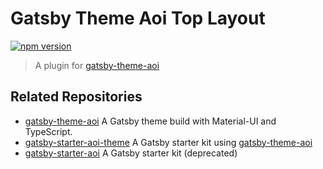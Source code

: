 # Gatsby Theme Aoi Top Layout

[![npm version](https://badge.fury.io/js/gatsby-theme-aoi-top-layout.svg)](https://badge.fury.io/js/gatsby-theme-aoi-top-layout)

> A plugin for [gatsby-theme-aoi]

## Related Repositories

- [gatsby-theme-aoi] A Gatsby theme build with Material-UI and TypeScript.
- [gatsby-starter-aoi-theme] A Gatsby starter kit using [gatsby-theme-aoi]
- [gatsby-starter-aoi] A Gatsby starter kit (deprecated)

[gatsby-theme-aoi]: https://github.com/cieloazul310/gatsby-theme-aoi/ "Gatsby Theme Aoi"
[gatsby-starter-aoi-theme]: https://github.com/cieloazul310/gatsby-theme-aoi/ "Gatsby Starter Aoi Theme"
[gatsby-starter-aoi]: https://github.com/cieloazul310/gatsby-starter-aoi/ "Gatsby Starter Aoi"
